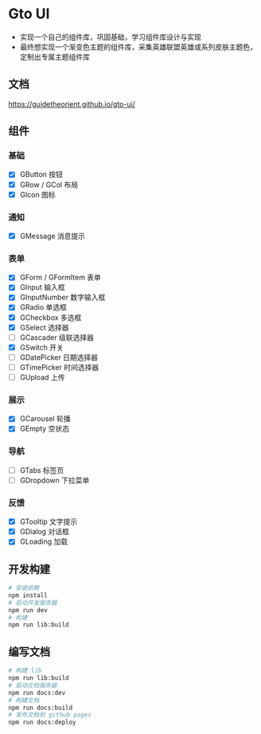 # Gto UI

- 实现一个自己的组件库，巩固基础，学习组件库设计与实现
- 最终想实现一个渐变色主题的组件库，采集英雄联盟英雄或系列皮肤主题色，定制出专属主题组件库

## 文档

https://guidetheorient.github.io/gto-ui/

## 组件

### 基础

- [x] GButton 按钮
- [x] GRow / GCol 布局
- [x] GIcon 图标

### 通知

- [x] GMessage 消息提示

### 表单

- [x] GForm / GFormItem 表单
- [x] GInput 输入框
- [x] GInputNumber 数字输入框
- [x] GRadio 单选框
- [x] GCheckbox 多选框
- [x] GSelect 选择器
- [ ] GCascader 级联选择器
- [x] GSwitch 开关
- [ ] GDatePicker 日期选择器
- [ ] GTimePicker 时间选择器
- [ ] GUpload 上传

### 展示

- [x] GCarousel 轮播
- [x] GEmpty 空状态

### 导航

- [ ] GTabs 标签页
- [ ] GDropdown 下拉菜单

### 反馈

- [x] GTooltip 文字提示
- [x] GDialog 对话框
- [x] GLoading 加载

## 开发构建

```sh
# 安装依赖
npm install
# 启动开发服务器
npm run dev
# 构建
npm run lib:build
```

## 编写文档

```sh
# 构建 lib
npm run lib:build
# 启动文档服务器
npm run docs:dev
# 构建文档
npm run docs:build
# 发布文档到 github pages
npm run docs:deploy
```
